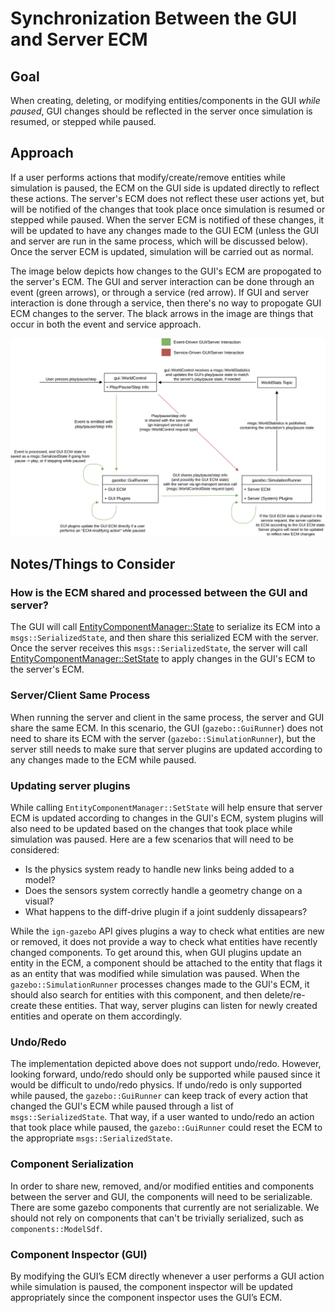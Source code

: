 # Synchronization Between the GUI and Server ECM

## Goal
When creating, deleting, or modifying entities/components in the GUI _while paused_,
GUI changes should be reflected in the server once simulation is resumed, or stepped while paused.

## Approach
If a user performs actions that modify/create/remove entities while simulation is paused, the ECM on the GUI side is updated directly to reflect these actions.
The server's ECM does not reflect these user actions yet, but will be notified of the changes that took place once simulation is resumed or stepped while paused.
When the server ECM is notified of these changes, it will be updated to have any changes made to the GUI ECM (unless the GUI and server are run in the same process, which will be discussed below).
Once the server ECM is updated, simulation will be carried out as normal.

The image below depicts how changes to the GUI's ECM are propogated to the server's ECM.
The GUI and server interaction can be done through an event (green arrows), or through a service (red arrow).
If GUI and server interaction is done through a service, then there's no way to propogate GUI ECM changes to the server.
The black arrows in the image are things that occur in both the event and service approach.

![gui_server_ecm_design](images/gui_server_ECM_sync_design.png)

## Notes/Things to Consider

### How is the ECM shared and processed between the GUI and server?
The GUI will call [EntityComponentManager::State](https://ignitionrobotics.org/api/gazebo/6.0/classignition_1_1gazebo_1_1EntityComponentManager.html#a8dbc9cf1c9eb4af335aebc178b6cb6f7) to serialize its ECM into a `msgs::SerializedState`, and then share this serialized ECM with the server.
Once the server receives this `msgs::SerializedState`, the server will call [EntityComponentManager::SetState](https://ignitionrobotics.org/api/gazebo/6.0/classignition_1_1gazebo_1_1EntityComponentManager.html#a573b9551891a135bce602344e73a2a36) to apply changes in the GUI's ECM to the server's ECM.

### Server/Client Same Process
When running the server and client in the same process, the server and GUI share the same ECM.
In this scenario, the GUI (`gazebo::GuiRunner`) does not need to share its ECM with the server (`gazebo::SimulationRunner`), but the server still needs to make sure that server plugins are updated according to any changes made to the ECM while paused.

### Updating server plugins
While calling `EntityComponentManager::SetState` will help ensure that server ECM is updated according to changes in the GUI's ECM, system plugins will also need to be updated based on the changes
that took place while simulation was paused.
Here are a few scenarios that will need to be considered:
* Is the physics system ready to handle new links being added to a model?
* Does the sensors system correctly handle a geometry change on a visual?
* What happens to the diff-drive plugin if a joint suddenly dissapears?

While the `ign-gazebo` API gives plugins a way to check what entities are new or removed, it does not provide a way to check what entities have recently changed components.
To get around this, when GUI plugins update an entity in the ECM, a component should be attached to the entity that flags it as an entity that was modified while simulation was paused.
When the `gazebo::SimulationRunner` processes changes made to the GUI's ECM, it should also search for entities with this component, and then delete/re-create these entities.
That way, server plugins can listen for newly created entities and operate on them accordingly.

### Undo/Redo
The implementation depicted above does not support undo/redo.
However, looking forward, undo/redo should only be supported while paused since it would be difficult to undo/redo physics.
If undo/redo is only supported while paused, the `gazebo::GuiRunner` can keep track of every action that changed the GUI's ECM while paused through a list of `msgs::SerializedState`.
That way, if a user wanted to undo/redo an action that took place while paused, the `gazebo::GuiRunner` could reset the ECM to the appropriate `msgs::SerializedState`.

### Component Serialization
In order to share new, removed, and/or modified entities and components between the server and GUI, the components will need to be serializable.
There are some gazebo components that currently are not serializable.
We should not rely on components that can't be trivially serialized, such as `components::ModelSdf`.

### Component Inspector (GUI)
By modifying the GUI’s ECM directly whenever a user performs a GUI action while simulation is paused,
the component inspector will be updated appropriately since the component inspector uses the GUI’s ECM.
